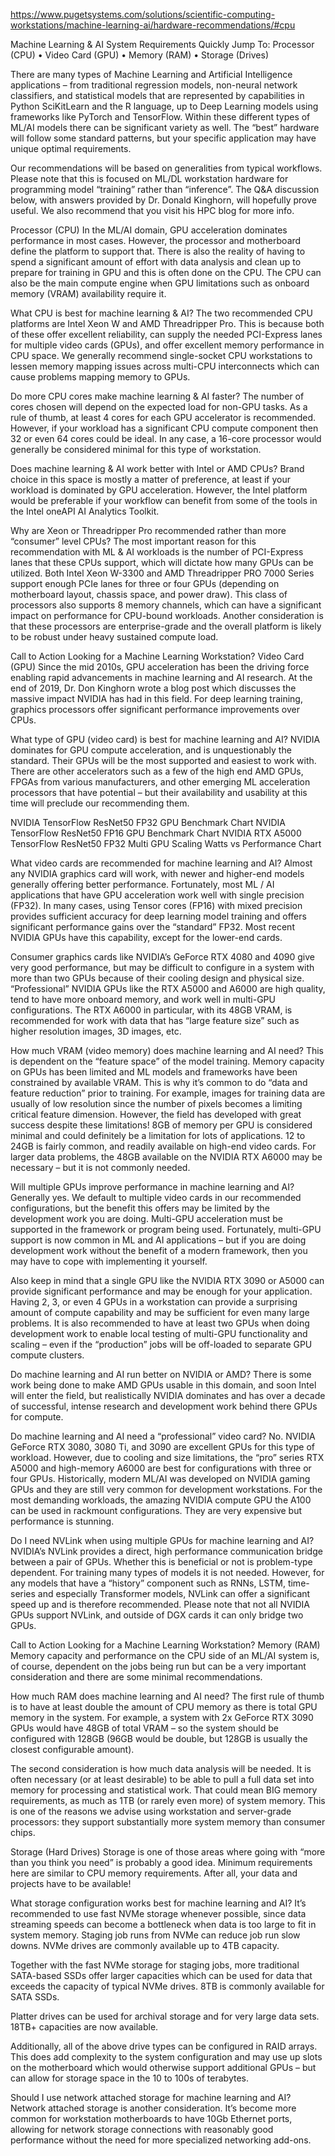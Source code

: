 https://www.pugetsystems.com/solutions/scientific-computing-workstations/machine-learning-ai/hardware-recommendations/#cpu

Machine Learning & AI System Requirements
Quickly Jump To: Processor (CPU) • Video Card (GPU) • Memory (RAM) • Storage (Drives)

There are many types of Machine Learning and Artificial Intelligence applications – from traditional regression models, non-neural network classifiers, and statistical models that are represented by capabilities in Python SciKitLearn and the R language, up to Deep Learning models using frameworks like PyTorch and TensorFlow. Within these different types of ML/AI models there can be significant variety as well. The “best” hardware will follow some standard patterns, but your specific application may have unique optimal requirements.

Our recommendations will be based on generalities from typical workflows. Please note that this is focused on ML/DL workstation hardware for programming model “training” rather than “inference”. The Q&A discussion below, with answers provided by Dr. Donald Kinghorn, will hopefully prove useful. We also recommend that you visit his HPC blog for more info.

Processor (CPU)
In the ML/AI domain, GPU acceleration dominates performance in most cases. However, the processor and motherboard define the platform to support that. There is also the reality of having to spend a significant amount of effort with data analysis and clean up to prepare for training in GPU and this is often done on the CPU. The CPU can also be the main compute engine when GPU limitations such as onboard memory (VRAM) availability require it.

What CPU is best for machine learning & AI?
The two recommended CPU platforms are Intel Xeon W and AMD Threadripper Pro. This is because both of these offer excellent reliability, can supply the needed PCI-Express lanes for multiple video cards (GPUs), and offer excellent memory performance in CPU space. We generally recommend single-socket CPU workstations to lessen memory mapping issues across multi-CPU interconnects which can cause problems mapping memory to GPUs.

Do more CPU cores make machine learning & AI faster?
The number of cores chosen will depend on the expected load for non-GPU tasks. As a rule of thumb, at least 4 cores for each GPU accelerator is recommended. However, if your workload has a significant CPU compute component then 32 or even 64 cores could be ideal. In any case, a 16-core processor would generally be considered minimal for this type of workstation.

Does machine learning & AI work better with Intel or AMD CPUs?
Brand choice in this space is mostly a matter of preference, at least if your workload is dominated by GPU acceleration. However, the Intel platform would be preferable if your workflow can benefit from some of the tools in the Intel oneAPI AI Analytics Toolkit.

Why are Xeon or Threadripper Pro recommended rather than more “consumer” level CPUs?
The most important reason for this recommendation with ML & AI workloads is the number of PCI-Express lanes that these CPUs support, which will dictate how many GPUs can be utilized. Both Intel Xeon W-3300 and AMD Threadripper PRO 7000 Series support enough PCIe lanes for three or four GPUs (depending on motherboard layout, chassis space, and power draw). This class of processors also supports 8 memory channels, which can have a significant impact on performance for CPU-bound workloads. Another consideration is that these processors are enterprise-grade and the overall platform is likely to be robust under heavy sustained compute load.

Call to Action
Looking for a Machine Learning Workstation?
Video Card (GPU)
Since the mid 2010s, GPU acceleration has been the driving force enabling rapid advancements in machine learning and AI research. At the end of 2019, Dr. Don Kinghorn wrote a blog post which discusses the massive impact NVIDIA has had in this field. For deep learning training, graphics processors offer significant performance improvements over CPUs.

What type of GPU (video card) is best for machine learning and AI?
NVIDIA dominates for GPU compute acceleration, and is unquestionably the standard. Their GPUs will be the most supported and easiest to work with. There are other accelerators such as a few of the high end AMD GPUs, FPGAs from various manufacturers, and other emerging ML acceleration processors that have potential – but their availability and usability at this time will preclude our recommending them.

NVIDIA TensorFlow ResNet50 FP32 GPU Benchmark Chart
NVIDIA TensorFlow ResNet50 FP16 GPU Benchmark Chart
NVIDIA RTX A5000 TensorFlow ResNet50 FP32 Multi GPU Scaling Watts vs Performance Chart



What video cards are recommended for machine learning and AI?
Almost any NVIDIA graphics card will work, with newer and higher-end models generally offering better performance. Fortunately, most ML / AI applications that have GPU acceleration work well with single precision (FP32). In many cases, using Tensor cores (FP16) with mixed precision provides sufficient accuracy for deep learning model training and offers significant performance gains over the “standard” FP32. Most recent NVIDIA GPUs have this capability, except for the lower-end cards.

Consumer graphics cards like NVIDIA’s GeForce RTX 4080 and 4090 give very good performance, but may be difficult to configure in a system with more than two GPUs because of their cooling design and physical size. “Professional” NVIDIA GPUs like the RTX A5000 and A6000 are high quality, tend to have more onboard memory, and work well in multi-GPU configurations. The RTX A6000 in particular, with its 48GB VRAM, is recommended for work with data that has “large feature size” such as higher resolution images, 3D images, etc.

How much VRAM (video memory) does machine learning and AI need?
This is dependent on the “feature space” of the model training. Memory capacity on GPUs has been limited and ML models and frameworks have been constrained by available VRAM. This is why it’s common to do “data and feature reduction” prior to training. For example, images for training data are usually of low resolution since the number of pixels becomes a limiting critical feature dimension. However, the field has developed with great success despite these limitations! 8GB of memory per GPU is considered minimal and could definitely be a limitation for lots of applications. 12 to 24GB is fairly common, and readily available on high-end video cards. For larger data problems, the 48GB available on the NVIDIA RTX A6000 may be necessary – but it is not commonly needed.

Will multiple GPUs improve performance in machine learning and AI?
Generally yes. We default to multiple video cards in our recommended configurations, but the benefit this offers may be limited by the development work you are doing. Multi-GPU acceleration must be supported in the framework or program being used. Fortunately, multi-GPU support is now common in ML and AI applications – but if you are doing development work without the benefit of a modern framework, then you may have to cope with implementing it yourself.

Also keep in mind that a single GPU like the NVIDIA RTX 3090 or A5000 can provide significant performance and may be enough for your application. Having 2, 3, or even 4 GPUs in a workstation can provide a surprising amount of compute capability and may be sufficient for even many large problems. It is also recommended to have at least two GPUs when doing development work to enable local testing of multi-GPU functionality and scaling – even if the “production” jobs will be off-loaded to separate GPU compute clusters.

Do machine learning and AI run better on NVIDIA or AMD?
There is some work being done to make AMD GPUs usable in this domain, and soon Intel will enter the field, but realistically NVIDIA dominates and has over a decade of successful, intense research and development work behind there GPUs for compute.

Do machine learning and AI need a “professional” video card?
No. NVIDIA GeForce RTX 3080, 3080 Ti, and 3090 are excellent GPUs for this type of workload. However, due to cooling and size limitations, the “pro” series RTX A5000 and high-memory A6000 are best for configurations with three or four GPUs. Historically, modern ML/AI was developed on NVIDIA gaming GPUs and they are still very common for development workstations. For the most demanding workloads, the amazing NVIDIA compute GPU the A100 can be used in rackmount configurations. They are very expensive but performance is stunning.

Do I need NVLink when using multiple GPUs for machine learning and AI?
NVIDIA’s NVLink provides a direct, high performance communication bridge between a pair of GPUs. Whether this is beneficial or not is problem-type dependent. For training many types of models it is not needed. However, for any models that have a “history” component such as RNNs, LSTM, time-series and especially Transformer models, NVLink can offer a significant speed up and is therefore recommended. Please note that not all NVIDIA GPUs support NVLink, and outside of DGX cards it can only bridge two GPUs.

Call to Action
Looking for a Machine Learning Workstation?
Memory (RAM)
Memory capacity and performance on the CPU side of an ML/AI system is, of course, dependent on the jobs being run but can be a very important consideration and there are some minimal recommendations.

How much RAM does machine learning and AI need?
The first rule of thumb is to have at least double the amount of CPU memory as there is total GPU memory in the system. For example, a system with 2x GeForce RTX 3090 GPUs would have 48GB of total VRAM – so the system should be configured with 128GB (96GB would be double, but 128GB is usually the closest configurable amount).

The second consideration is how much data analysis will be needed. It is often necessary (or at least desirable) to be able to pull a full data set into memory for processing and statistical work. That could mean BIG memory requirements, as much as 1TB (or rarely even more) of system memory. This is one of the reasons we advise using workstation and server-grade processors: they support substantially more system memory than consumer chips.

Storage (Hard Drives)
Storage is one of those areas where going with “more than you think you need” is probably a good idea. Minimum requirements here are similar to CPU memory requirements. After all, your data and projects have to be available!

What storage configuration works best for machine learning and AI?
It’s recommended to use fast NVMe storage whenever possible, since data streaming speeds can become a bottleneck when data is too large to fit in system memory. Staging job runs from NVMe can reduce job run slow downs. NVMe drives are commonly available up to 4TB capacity.

Together with the fast NVMe storage for staging jobs, more traditional SATA-based SSDs offer larger capacities which can be used for data that exceeds the capacity of typical NVMe drives. 8TB is commonly available for SATA SSDs.

Platter drives can be used for archival storage and for very large data sets. 18TB+ capacities are now available.

Additionally, all of the above drive types can be configured in RAID arrays. This does add complexity to the system configuration and may use up slots on the motherboard which would otherwise support additional GPUs – but can allow for storage space in the 10 to 100s of terabytes.

Should I use network attached storage for machine learning and AI?
Network attached storage is another consideration. It’s become more common for workstation motherboards to have 10Gb Ethernet ports, allowing for network storage connections with reasonably good performance without the need for more specialized networking add-ons.